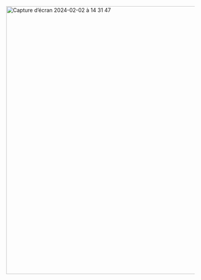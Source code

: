 <img width="715" alt="Capture d’écran 2024-02-02 à 14 31 47" src="https://github.com/Alzareim2/wtn-offer/assets/104024860/020af086-b064-41af-964c-1da7f3ab246c">

